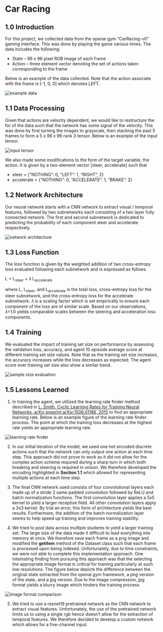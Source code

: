 # Car Racing
## 1.0 Introduction
For this project, we collected data from the openai gym “CarRacing-v0” gaming interface. This was done by playing the game various times. The data includes the following:
* State – 96 x 96 pixel RGB image of each frame
* Action – three element vector denoting the set of actions taken corresponding to the frame 

Below is an example of the data collected. Note that the action associate with the frame is [-1, 0, 0] which denotes LEFT. 

![example data](https://github.com/erasromani/car-racing/blob/main/images/example_data.png)

## 1.1 Data Processing

Given that actions are velocity dependent, we would like to restructure the for of the data such that the network has some signal of the velocity. This was done by first turning the images to grayscale, then stacking the past 5 frames to form a 5 x 96 x 96 rank 3 tensor. Below is an example of the input tensor. 

![input tensor](https://github.com/erasromani/car-racing/blob/main/images/input_tensor.png)

We also made some modifications to the form of the target variable, the action. It is given by a two-element vector [steer, accelerate] such that
* steer = {“NOTHING”: 0, “LEFT”: 1, “RIGHT”, 2}
* accelerate = {“NOTHING”: 0, “ACCELERATE”: 1, “BRAKE”: 2}

## 1.2 Network Architecture

Our neural network starts with a CNN network to extract visual / temporal features, followed by two subnetworks each consisting of a two layer fully connected network. The first and second subnetwork is dedicated to predicting the probability of each component steer and accelerate respectively.

![network architecture](https://github.com/erasromani/car-racing/blob/main/images/network_architecture.png)

## 1.3 Loss Function

The loss function is given by the weighted addition of two cross-entropy loss evaluated following each subnetwork and is expressed as follows

L = L<sub>steer</sub> + 𝜆 L<sub>accelerate</sub>

where L, L<sub>steer</sub>, and L<sub>accelerate</sub> is the total loss, cross-entropy loss for the steer subnetwork, and the cross-entropy loss for the accelerate subnetwork. 𝜆 is a scaling factor which is set empirically to ensure each component of the loss are of similar scale. Based on our observations, 𝜆=1.0 yields comparable scales between the steering and acceleration loss components.

## 1.4 Training 

We evaluated the impact of training set size on performance by assessing the validation loss, accuracy, and agent 10 episode average score at different training set size values. Note that as the training set size increases, the accuracy increases while the loss decreases as expected. The agent score over training set size also show a similar trend.  

![sample size evaluation](https://github.com/erasromani/car-racing/blob/main/images/sample_size_evaluation.PNG)

## 1.5 Lessons Learned

1. In training the agent, we utilized the learning rate finder method described in [L. Smith. Cyclic Learning Rates for Training Neural Networks. arXiv preprint arXiv:1506.01186, 2015](https://arxiv.org/pdf/1506.01186.pdf) to find an appropriate learning rate. Below is an example figure of the learning rate finder process. The point at which the training loss decreases at the highest rate yields an appropriate learning rate.

![learning rate finder](https://github.com/erasromani/car-racing/blob/main/images/learning_rate_finder.png)

2. In our initial iteration of the model, we used one hot encoded discrete actions such that the network can only output one action at each time step. This approach did not prove to work as it did not allow for the complex action scheme required during a sharp turn in which both breaking and steering is required in unison. We therefore developed the encoding highlighted in **Section 1.1** which allowed for representing multiple actions at each time step.

3. The final CNN network used consists of four convolutional layers each made up of a stride 2 same padded convolution followed by ReLU and batch normalization functions. The first convolution layer applies a 5x5 kernel to yield a larger receptive field. All other convolution layers apply a 3x3 kernel. By trial an error, this form of architecture yields the best results. Furthermore, the addition of the batch normalization layer seems to help speed up training and improves training stability. 

4. We tried to pool data across multiple students to yield a larger training set. The large size of the data made it difficult to lead everything into memory at once. We therefore save each frame as a png image and modified the __getitem__ method of the Dataset class such that each frame is processed upon being indexed. Unfortunately, due to time constraints, we were not able to complete this implementation approach. One interesting finding from pursuing this approach was that the selecting the appropriate image format is critical for training particularly at such low resolutions. The figure below depicts the difference between the original state extracted from the openai gym framework, a png version of the state, and a jpg version. Due to the image compression, jpg format yields a blurry image which hinders the training process.

![image format comparison](https://github.com/erasromani/car-racing/blob/main/images/compare_format.png)

5. We tried to use a resnet18 pretrained network as the CNN network to extract visual features. Unfortunately, the use of the pretrained network limits us to using a single rgb hence doesn’t allow for the extraction of temporal features. We therefore decided to develop a custom network which allows for a five-channel input.
